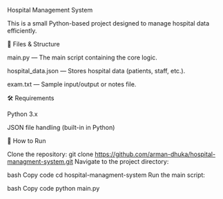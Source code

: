 Hospital Management System

This is a small Python-based project designed to manage hospital data efficiently.

📂 Files & Structure

main.py — The main script containing the core logic.

hospital_data.json — Stores hospital data (patients, staff, etc.).

exam.txt — Sample input/output or notes file.

🛠️ Requirements

Python 3.x

JSON file handling (built-in in Python)

🚀 How to Run

Clone the repository:
git clone https://github.com/arman-dhuka/hospital-managment-system.git
Navigate to the project directory:

bash
Copy code
cd hospital-managment-system
Run the main script:

bash
Copy code
python main.py
